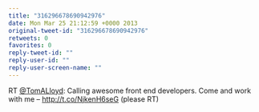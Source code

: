```yaml
---
title: "316296678690942976"
date: Mon Mar 25 21:12:59 +0000 2013
original-tweet-id: "316296678690942976"
retweets: 0
favorites: 0
reply-tweet-id: ""
reply-user-id: ""
reply-user-screen-name: ""
---
```

RT <a href="https://twitter.com/TomALloyd">@TomALloyd</a>: Calling awesome front end developers. Come and work with me – http://t.co/NjkenH6seG (please RT)
